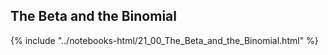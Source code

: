The Beta and the Binomial
------

{% include "../notebooks-html/21_00_The_Beta_and_the_Binomial.html" %}

